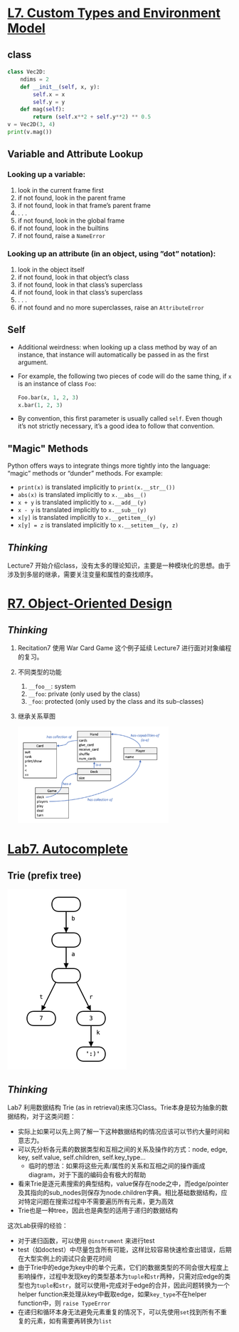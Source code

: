 # <u>L7. Custom Types and Environment Model</u>

## class

```python
class Vec2D:
	ndims = 2
	def __init__(self, x, y):
		self.x = x
		self.y = y
	def mag(self):
		return (self.x**2 + self.y**2) ** 0.5
v = Vec2D(3, 4)
print(v.mag())
```

## Variable and Attribute Lookup

### Looking up a variable: 

1. look in the current frame first 
2. if not found, look in the parent frame 
3. if not found, look in that frame’s parent frame 
4. . . . 
5. if not found, look in the global frame 
6. if not found, look in the builtins 
7. if not found, raise a `NameError`

### Looking up an attribute (in an object, using ”dot” notation): 

1. look in the object itself 
2. if not found, look in that object’s class 
3. if not found, look in that class’s superclass 
4. if not found, look in that class’s superclass 
5. . . . 
6. if not found and no more superclasses, raise an `AttributeError`

## Self

- Additional weirdness: when looking up a class method by way of an instance, that instance will automatically be passed in as the first argument.

- For example, the following two pieces of code will do the same thing, if `x` is an instance of class `Foo`:

  ```python
  Foo.bar(x, 1, 2, 3)
  x.bar(1, 2, 3)
  ```

- By convention, this first parameter is usually called `self`. Even though it’s not strictly necessary, it’s a good idea to follow that convention.

## "Magic" Methods

Python offers ways to integrate things more tightly into the language: “magic” methods or “dunder” methods. For example: 

- `print(x)` is translated implicitly to `print(x.__str__())` 
- `abs(x)` is translated implicitly to `x.__abs__()` 
- `x + y` is translated implicitly to `x.__add__(y)` 
- `x - y` is translated implicitly to `x.__sub__(y)` 
- `x[y]` is translated implicitly to `x.__getitem__(y)` 
- `x[y] = z` is translated implicitly to `x.__setitem__(y, z)`

## *Thinking*

Lecture7 开始介绍class，没有太多的理论知识，主要是一种模块化的思想。由于涉及到多层的继承，需要关注变量和属性的查找顺序。

# <u>R7. Object-Oriented Design</u>

## *Thinking*

1. Recitation7 使用 War Card Game 这个例子延续 Lecture7 进行面对对象编程的复习。 

2. 不同类型的功能

   1. `__foo__`: system
   2. `__foo`: private (only used by the class)
   3. `_foo`: protected (only used by the class and its sub-classes)

3. 继承关系草图

   <img src="image.assets/Screen Shot 2021-05-15 at 15.20.58.png" alt="Screen Shot 2021-05-15 at 15.20.58" style="zoom: 33%;" />

# <u>Lab7. Autocomplete</u>

## Trie (prefix tree)

<img src="image.assets/Screen Shot 2021-05-20 at 11.03.03.png" alt="Screen Shot 2021-05-20 at 11.03.03" style="zoom:50%;" />



## *Thinking*



Lab7 利用数据结构 Trie (as in retrieval)来练习Class。Trie本身是较为抽象的数据结构，对于这类问题：

- 实际上如果可以先上网了解一下这种数据结构的情况应该可以节约大量时间和意志力。
- 可以先分析各元素的数据类型和互相之间的关系及操作的方式：node, edge, key, self.value, self.children, self.key_type...
  - 临时的想法：如果将这些元素/属性的关系和互相之间的操作画成diagram，对于下面的编码会有极大的帮助
- 看来Trie是逐元素搜索的典型结构，value保存在node之中，而edge/pointer及其指向的sub_nodes则保存为node.children字典。相比基础数据结构，应对特定问题在搜索过程中不需要遍历所有元素，更为高效
- Trie也是一种tree，因此也是典型的适用于递归的数据结构

这次Lab获得的经验：

- 对于递归函数，可以使用 `@instrument` 来进行test
- test（如doctest）中尽量包含所有可能，这样比较容易快速检查出错误，后期在大型实例上的调试只会更花时间
- 由于Trie中的edge为key中的单个元素，它们的数据类型的不同会很大程度上影响操作，过程中发现key的类型基本为`tuple`和`str`两种，只需对应edge的类型也为`tuple`和`str`，就可以使用`+`完成对于edge的合并，因此问题转换为一个helper function来处理从key中截取edge，如果`key_type`不在helper function中，则 `raise TypeError`
- 在递归和循环本身无法避免元素重复的情况下，可以先使用`set`找到所有不重复的元素，如有需要再转换为`list`

